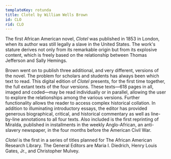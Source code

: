 ```yaml
---
templateKey: rotunda
title: Clotel by William Wells Brown
id: CLO
rid: CLO
---
```

The first African American novel, *Clotel* was published in 1853 in London, when its author was still legally a slave in the United States. The work's stature derives not only from its remarkable origin but from its explosive content, which is freely based on the relationship between Thomas Jefferson and Sally Hemings.

Brown went on to publish three additional, and very different, versions of the novel. The problem for scholars and students has always been which text to read. This digital edition of *Clotel* presents, for the first time together, the full extant texts of the four versions. These texts—618 pages in all, imaged and coded—may be read individually or in parallel, allowing the user to explore the relationships among the various versions. Further functionality allows the reader to access complex historical collation. In addition to illuminating introductory essays, the editor has provided generous biographical, critical, and historical commentary as well as line-by-line annotations to all four texts. Also included is the first reprinting of Miralda, published in installments in the weekly Anglo-African, an anti-slavery newspaper, in the four months before the American Civil War.

*Clotel* is the first in a series of titles planned for The African American Research Library. The General Editors are Maria I. Diedrich, Henry Louis Gates, Jr., and Christopher Mulvey.